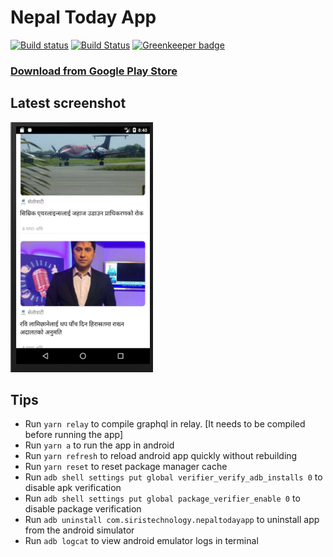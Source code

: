 # Nepal Today App

[![Build status](https://build.appcenter.ms/v0.1/apps/dcdc5d16-bf47-4a9a-bec9-a4d30faa77a3/branches/master/badge)](https://appcenter.ms) 
[![Build Status](https://dev.azure.com/siristechnology/siristechnology/_apis/build/status/NepalToday-App?branchName=master)](https://dev.azure.com/siristechnology/siristechnology/_build/latest?definitionId=1&branchName=master)
[![Greenkeeper badge](https://badges.greenkeeper.io/siristechnology/nepaltoday-app.svg)](https://greenkeeper.io/)

### [Download from Google Play Store](https://play.google.com/store/apps/details?id=com.siristechnology.nepaltodayapp)

## Latest screenshot

<img src="assets/images/screenshot.png" alt="drawing" height="400" />

## Tips

- Run `yarn relay` to compile graphql in relay. [It needs to be compiled before running the app]
- Run `yarn a` to run the app in android
- Run `yarn refresh` to reload android app quickly without rebuilding
- Run `yarn reset` to reset package manager cache
- Run `adb shell settings put global verifier_verify_adb_installs 0` to disable apk verification
- Run `adb shell settings put global package_verifier_enable 0` to disable package verification
- Run `adb uninstall com.siristechnology.nepaltodayapp` to uninstall app from the android simulator
- Run `adb logcat` to view android emulator logs in terminal
